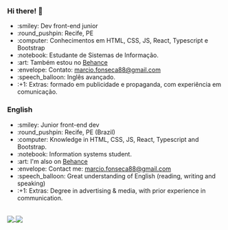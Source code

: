 ### Hi there! 👋

  <ul>
        <li> :smiley: Dev front-end junior</li>
        <li> :round_pushpin: Recife, PE</li>
        <li> :computer: Conhecimentos em HTML, CSS, JS, React, Typescript e Bootstrap</li>
        <li> :notebook: Estudante de Sistemas de Informação.</li>
        <li> :art: Também estou no <a href="https://behance.net/marcio-fonseca">Behance</a></li>
        <li> :envelope: Contato: <a href="mailto:marcio.fonseca88@gmail.com">marcio.fonseca88@gmail.com</a></li>
        <li> :speech_balloon: Inglês avançado.</li>
        <li>
            :+1: Extras: formado em publicidade e propaganda, com experiência em comunicação.
        </li>
   </ul>
    
    
### English

<ul>
        <li> :smiley: Junior front-end dev</li>
        <li> :round_pushpin: Recife, PE (Brazil)</li>
        <li> :computer: Knowledge in HTML, CSS, JS, React, Typescript and Bootstrap.</li>
        <li> :notebook: Information systems student.</li>
        <li> :art: I'm also on <a href="https://behance.net/marcio-fonseca">Behance</a></li>
        <li> :envelope: Contact me: <a href="mailto:marcio.fonseca88@gmail.com">marcio.fonseca88@gmail.com</a></li>
        <li> :speech_balloon: Great understanding of English (reading, writing and speaking)</li>
        <li>
            :+1: Extras: Degree in advertising & media, with prior experience in communication.
        </li>
   </ul>

<br>
<a href="https://github.com/fmarcio/github-readme-stats">
  <img align="center" src="https://github-readme-stats.vercel.app/api?username=fmarcio&count_private=true&show_icons=true&theme=tokyonight" />
</a>

<a href="https://github-readme-stats.vercel.app/api/top-langs/?username=fmarcio&layout=compact">
  <img align="center" src="https://github-readme-stats.vercel.app/api/top-langs/?username=fmarcio&layout=compact"/>
</a>





<!--
**fmarcio/fmarcio** is a ✨ _special_ ✨ repository because its `README.md` (this file) appears on your GitHub profile.

Here are some ideas to get you started:

- 🔭 I’m currently working on ...
- 🌱 I’m currently learning ...
- 👯 I’m looking to collaborate on ...
- 🤔 I’m looking for help with ...
- 💬 Ask me about ...
- 📫 How to reach me: ...
- 😄 Pronouns: ...
- ⚡ Fun fact: ...
-->
